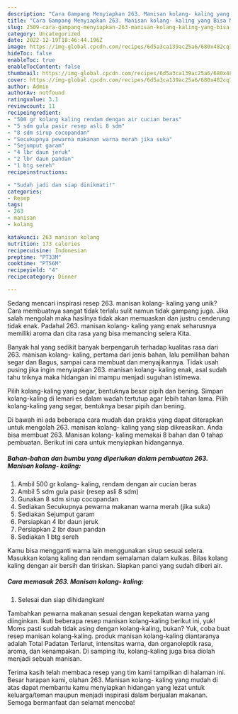 ```yaml
---
description: "Cara Gampang Menyiapkan 263. Manisan kolang- kaling yang Bisa Manjain Lidah"
title: "Cara Gampang Menyiapkan 263. Manisan kolang- kaling yang Bisa Manjain Lidah"
slug: 2509-cara-gampang-menyiapkan-263-manisan-kolang-kaling-yang-bisa-manjain-lidah
category: Uncategorized
date: 2022-12-19T18:46:44.196Z
image: https://img-global.cpcdn.com/recipes/6d5a3ca139ac25a6/680x482cq70/263-manisan-kolang-kaling-foto-resep-utama.jpg
hideToc: false
enableToc: true
enableTocContent: false
thumbnail: https://img-global.cpcdn.com/recipes/6d5a3ca139ac25a6/680x482cq70/263-manisan-kolang-kaling-foto-resep-utama.jpg
cover: https://img-global.cpcdn.com/recipes/6d5a3ca139ac25a6/680x482cq70/263-manisan-kolang-kaling-foto-resep-utama.jpg
author: Admin
authorAv: notfound
ratingvalue: 3.1
reviewcount: 11
recipeingredient:
- "500 gr kolang kaling rendam dengan air cucian beras"
- "5 sdm gula pasir resep asli 8 sdm"
- "8 sdm sirup cocopandan"
- "Secukupnya pewarna makanan warna merah jika suka"
- "Sejumput garam"
- "4 lbr daun jeruk"
- "2 lbr daun pandan"
- "1 btg sereh"
recipeinstructions:

- "Sudah jadi dan siap dinikmati!"
categories:
- Resep
tags:
- 263
- manisan
- kolang

katakunci: 263 manisan kolang 
nutrition: 173 calories
recipecuisine: Indonesian
preptime: "PT33M"
cooktime: "PT56M"
recipeyield: "4"
recipecategory: Dinner

---
```





Sedang mencari inspirasi resep 263. manisan kolang- kaling yang unik? Cara membuatnya sangat tidak terlalu sulit namun tidak gampang juga. Jika salah mengolah maka hasilnya tidak akan memuaskan dan justru cenderung tidak enak. Padahal 263. manisan kolang- kaling yang enak seharusnya memiliki aroma dan cita rasa yang bisa memancing selera Kita.





Banyak hal yang sedikit banyak berpengaruh terhadap kualitas rasa dari 263. manisan kolang- kaling, pertama dari jenis bahan, lalu pemilihan bahan segar dan Bagus, sampai cara membuat dan menyajikannya. Tidak usah pusing jika ingin menyiapkan 263. manisan kolang- kaling enak,      asal sudah tahu triknya maka hidangan ini mampu menjadi suguhan istimewa.














Pilih kolang-kaling yang segar, bentuknya besar pipih dan bening. Simpan kolang-kaling di lemari es dalam wadah tertutup agar lebih tahan lama. Pilih kolang-kaling yang segar, bentuknya besar pipih dan bening.






Di bawah ini ada beberapa cara mudah dan praktis yang dapat diterapkan untuk mengolah 263. manisan kolang- kaling yang siap dikreasikan. Anda bisa membuat 263. Manisan kolang- kaling memakai 8 bahan dan 0 tahap pembuatan. Berikut ini cara untuk menyiapkan hidangannya.

<!--inarticleads1-->

##### Bahan-bahan dan bumbu yang diperlukan dalam pembuatan 263. Manisan kolang- kaling:

1. Ambil 500 gr kolang- kaling, rendam dengan air cucian beras
1. Ambil 5 sdm gula pasir (resep asli 8 sdm)
1. Gunakan 8 sdm sirup cocopandan
1. Sediakan Secukupnya pewarna makanan warna merah (jika suka)
1. Sediakan Sejumput garam
1. Persiapkan 4 lbr daun jeruk
1. Persiapkan 2 lbr daun pandan
1. Sediakan 1 btg sereh


Kamu bisa mengganti warna lain menggunakan sirup sesuai selera. Masukkan kolang kaling dan rendam semalaman dalam kulkas. Bilas kolang kaling dengan air bersih dan tiriskan. Siapkan panci yang sudah diberi air. 

<!--inarticleads2-->

##### Cara memasak 263. Manisan kolang- kaling:


1. Selesai dan siap dihidangkan!

Tambahkan pewarna makanan sesuai dengan kepekatan warna yang diinginkan. Ikuti beberapa resep manisan kolang-kaling berikut ini, yuk! Moms pasti sudah tidak asing dengan kolang-kaling, bukan? Yuk, coba buat resep manisan kolang-kaling. produk manisan kolang-kaling diantaranya adalah Total Padatan Terlarut, intensitas warna, dan organoleptik rasa, aroma, dan kenampakan. Di samping itu, kolang-kaling juga bisa diolah menjadi sebuah manisan. 

Terima kasih telah membaca resep yang tim kami tampilkan di halaman ini. Besar harapan kami, olahan 263. Manisan kolang- kaling yang mudah di atas dapat membantu kamu menyiapkan hidangan yang lezat untuk keluarga/teman maupun menjadi inspirasi dalam berjualan makanan. Semoga bermanfaat dan selamat mencoba!
